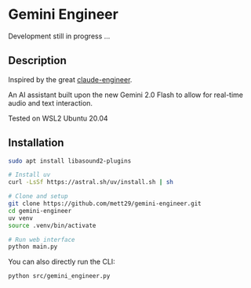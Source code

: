 # Gemini Engineer

Development still in progress ...

## Description

Inspired by the great [claude-engineer](https://github.com/Doriandarko/claude-engineer/tree/main).

An AI assistant built upon the new Gemini 2.0 Flash to allow for real-time audio and text interaction.

Tested on WSL2 Ubuntu 20.04

## Installation

```bash
sudo apt install libasound2-plugins

# Install uv
curl -LsSf https://astral.sh/uv/install.sh | sh

# Clone and setup
git clone https://github.com/mett29/gemini-engineer.git
cd gemini-engineer
uv venv
source .venv/bin/activate

# Run web interface
python main.py
```

You can also directly run the CLI:

```bash
python src/gemini_engineer.py
```